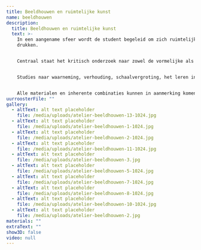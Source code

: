 ```yaml
---
title: Beeldhouwen en ruimtelijke kunst
name: beeldhouwen
description:
  title: Beeldhouwen en ruimtelijke kunst
  text: >-
    In een aangename sfeer wordt de student begeleid om zich ruimtelijk uit de
    drukken.


    Centraal staat het kritisch onderzoek naar zowel de vormelijke als technische aspecten van de beeldhouwkunst en dit in relatie tot het actuele kunstgebeuren.


    Studies naar waarneming, verhouding, schaalvergroting, het leren interpreteren en experimenteren met betrekking tot materie en vorm creëren binnen dit atelier een dynamisch en boeiend gegeven.


    Alle materialen en inherente combinaties kunnen in aanmerking komen om een individuele invulling te geven aan een kunstzinnige identiteit
uurroosterFile: ""
gallery:
  - altText: alt text placeholder
    file: /media/uploads/atelier-beeldhouwen-13-1024.jpg
  - altText: alt text placeholder
    file: /media/uploads/atelier-beeldhouwen-1-1024.jpg
  - altText: alt text placeholder
    file: /media/uploads/atelier-beeldhouwen-2-1024.jpg
  - altText: alt text placeholder
    file: /media/uploads/atelier-beeldhouwen-11-1024.jpg
  - altText: alt text placeholder
    file: /media/uploads/atelier-beeldhouwen-3.jpg
  - altText: alt text placeholder
    file: /media/uploads/atelier-beeldhouwen-5-1024.jpg
  - altText: alt text placeholder
    file: /media/uploads/atelier-beeldhouwen-7-1024.jpg
  - altText: alt text placeholder
    file: /media/uploads/atelier-beeldhouwen-8-1024.jpg
  - altText: alt text placeholder
    file: /media/uploads/atelier-beeldhouwen-10-1024.jpg
  - altText: alt text placeholder
    file: /media/uploads/atelier-beeldhouwen-2.jpg
materials: ""
extraText: ""
show3D: false
video: null
---
```

